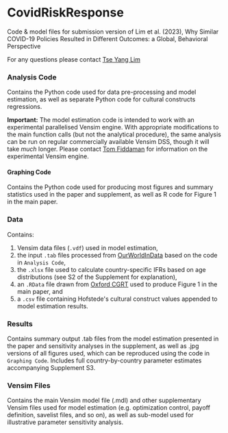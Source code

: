 # CovidRiskResponse
Code & model files for submission version of Lim et al. (2023), Why Similar COVID-19 Policies Resulted in Different Outcomes: a Global, Behavioral Perspective

For any questions please contact [Tse Yang Lim](mailto:tylim@mit.edu)

### Analysis Code
Contains the Python code used for data pre-processing and model estimation, as well as separate Python code for cultural constructs regressions.

**Important:** The model estimation code is intended to work with an experimental parallelised Vensim engine. With appropriate modifications to the main function calls (but not the analytical procedure), the same analysis can be run on regular commercially available Vensim DSS, though it will take *much* longer. Please contact [Tom Fiddaman](mailto:tom@ventanasystems.com) for information on the experimental Vensim engine.

#### Graphing Code
Contains the Python code used for producing most figures and summary statistics used in the paper and supplement, as well as R code for Figure 1 in the main paper.

### Data
Contains:
1. Vensim data files (`.vdf`) used in model estimation, 
2. the input `.tab` files processed from [OurWorldInData](https://raw.githubusercontent.com/owid/covid-19-data/master/public/data/owid-covid-data.csv) based on the code in `Analysis Code`, 
3. the `.xlsx` file used to calculate country-specific IFRs based on age distributions (see S2 of the Supplement for explanation), 
4. an `.RData` file drawn from [Oxford CGRT](https://github.com/OxCGRT/covid-policy-tracker) used to produce Figure 1 in the main paper, and
5. a `.csv` file containing Hofstede's cultural construct values appended to model estimation results.

### Results
Contains summary output .tab files from the model estimation presented in the paper and sensitivity analyses in the supplement, as well as .jpg versions of all figures used, which can be reproduced using the code in `Graphing Code`. Includes full country-by-country parameter estimates accompanying Supplement S3.

### Vensim Files
Contains the main Vensim model file (.mdl) and other supplementary Vensim files used for model estimation (e.g. optimization control, payoff definition, savelist files, and so on), as well as sub-model used for illustrative parameter sensitivity analysis.